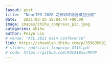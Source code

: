 ```yaml
---
layout: post
title:  "NeurIPS 2020 之预训练语言模型压缩"
date:   2021-03-25 18:04:44 +00:00
image: images/zhihu_compress_pic.jpeg
categories: zhihu
author: Peiyu Liu
# venue: "ACL 2021 main conference"
link: https://zhuanlan.zhihu.com/p/359635691
# slides: /pdfs/acl_liupeiyu_4113.pdf
# code: https://github.com/RUCAIBox/MPOP
---
```

